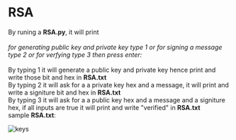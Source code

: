 # RSA

By runing a **RSA.py**, it will print<br>
<br>
*for generating public key and private key type 1 or for signing a message type 2 or for verfying type 3 then press enter:*<br>
<br>
By typing 1 it will generate a public key and private key hence print and write those bit and hex in **RSA.txt**
<br>
By typing 2 it will ask for a  a private key hex and a message, it will print and write a signiture bit and hex in **RSA.txt**
<br>
By typing 3 it will ask for a  a public key hex and a message and a signiture hex, if all inputs are true it will print and write "verified" in **RSA.txt**
<br>
sample **RSA.txt**:

![keys](https://github.com/mahdi-rostami/cryptography/blob/main/RSA/photos/rsa.png)
